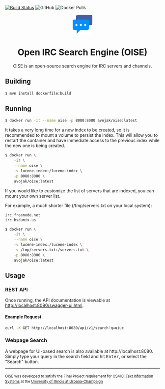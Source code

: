 [![Build Status](https://travis-ci.com/avojak/oise.svg?branch=master)](https://travis-ci.com/avojak/oise)
![GitHub](https://img.shields.io/github/license/avojak/oise)
![Docker Pulls](https://img.shields.io/docker/pulls/avojak/oise)

<p align="center">
  <img src="src/main/resources/static/chat.svg" height="64" width="64" alt="Icon" />
</p>
<h1 align="center">Open IRC Search Engine (OISE)</h1>

<p align="center">OISE is an open-source search engine for IRC servers and channels.</p>

## Building

```bash
$ mvn install dockerfile:build
```

## Running

```bash
$ docker run -it --name oise -p 8080:8080 avojak/oise:latest
```

It takes a very long time for a new index to be created, so it is recommended to mount a volume to persist the index.
This will allow you to restart the container and have immediate access to the previous index while the new one is being
created.

```bash
$ docker run \
    -it \
    --name oise \
    -v lucene-index:/lucene-index \
    -p 8080:8080 \
    avojak/oise:latest
```

If you would like to customize the list of servers that are indexed, you can mount your own server list.

For example, a much shorter file (/tmp/servers.txt on your local system):
```
irc.freenode.net
irc.bsdunix.us
```

```bash
$ docker run \
    -it \
    --name oise \
    -v lucene-index:/lucene-index \
    -v /tmp/servers.txt:/servers.txt \
    -p 8080:8080 \
    avojak/oise:latest
```

## Usage

### REST API

Once running, the API documentation is viewable at [http://localhost:8080/swagger-ui.html](http://localhost:8080/swagger-ui.html).

#### Example Request

```bash
curl -X GET http://localhost:8080/api/v1/search?q=uiuc
```

### Webpage Search

A webpage for UI-based search is also available at http://localhost:8080. Simply type your query in the search field and hit <kbd>Enter</kbd>, or select the "Search" button.

<hr>

<small>OISE was developed to satisfy the Final Project requirement for [CS410: Text Information Systems](https://cs.illinois.edu/courses/profile/CS410) at the [University of Illinois at Urbana-Champaign](https://cs.illinois.edu/)</small>